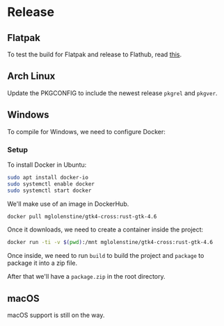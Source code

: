 # Release

## Flatpak
To test the build for Flatpak and release to Flathub, read [this](../FLATPAK.md).

## Arch Linux
Update the PKGCONFIG to include the newest release `pkgrel` and `pkgver`.

## Windows
To compile for Windows, we need to configure Docker:

### Setup
To install Docker in Ubuntu:
```bash
sudo apt install docker-io
sudo systemctl enable docker
sudo systemctl start docker
```

We'll make use of an image in DockerHub.

```bash
docker pull mglolenstine/gtk4-cross:rust-gtk-4.6
```

Once it downloads, we need to create a container inside the project:
```bash
docker run -ti -v $(pwd):/mnt mglolenstine/gtk4-cross:rust-gtk-4.6
```

Once inside, we need to run `build` to build the project and `package` to package it into a zip file.

After that we'll have a `package.zip` in the root directory.

## macOS
macOS support is still on the way.

